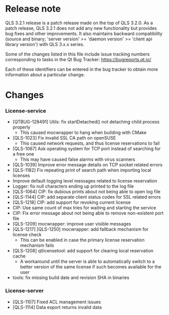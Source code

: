 Release note
============
QLS 3.2.1 release is a patch release made on the top of QLS 3.2.0.
As a patch release, QLS 3.2.1 does not add any new functionality but provides
bug fixes and other improvements. It also maintains backward compatibility
(source and binary; 'server version' >= 'daemon version' >= 'client api library version')
with QLS 3.x.x series.

Some of the changes listed in this file include issue tracking numbers
corresponding to tasks in the Qt Bug Tracker: https://bugreports.qt.io/

Each of these identifiers can be entered in the bug tracker to obtain
more information about a particular change.


Changes
============

### License-service
- [QTBUG-128491] Utils: fix startDetached() not detaching child process properly
    - This caused mocwrapper to hang when building with CMake
- [QLS-1023] Fix invalid SSL CA path on openSUSE
    - This caused network requests, and thus license reservations to fail
- [QLS-1067] Ask operating system for TCP port instead of searching for a free one
    - This may have caused false alarms with virus scanners
- [QLS-1039] Improve error message details on TCP socket related errors
- [QLS-1182] Fix repeating print of search path when importing local licenses
- Improve default logging level messages related to license reservation
- Logger: fix null characters ending up printed to the log file
- [QLS-1064] CIP: fix dubious prints about not being able to open log file
- [QLS-1144] CIP: add separate client status codes for SSL related errors
- [QLS-1218] CIP: add support for revoking current license
- CIP: Use same count of max tries for waiting and starting the service
- CIP: Fix error message about not being able to remove non-existent port file
- [QLS-1209] mocwrapper: improve user visible messages
- [QLS-1217] [QLS-1250] mocwrapper: add fallback mechanism for license check
    - This can be enabled in case the primary license reservation mechanism fails
- [QLS-1208] qtlicensetool: add support for clearing local reservation cache
    - A workaround until the server is able to automatically switch to a better
      version of the same license if such becomes available for the user
- tools: fix missing build date and revision SHA in binaries

### License-server
- [QLS-1107] Fixed ACL management issues
- [QLS-1114] Data export returns invalid data
